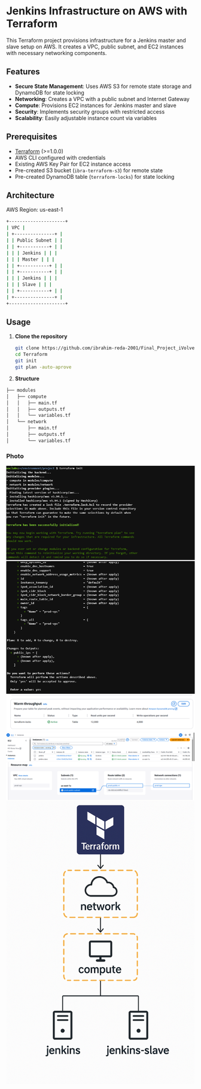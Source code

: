 # Jenkins Infrastructure on AWS with Terraform

This Terraform project provisions infrastructure for a Jenkins master and slave setup on AWS. It creates a VPC, public subnet, and EC2 instances with necessary networking components.

## Features

- **Secure State Management**: Uses AWS S3 for remote state storage and DynamoDB for state locking
- **Networking**: Creates a VPC with a public subnet and Internet Gateway
- **Compute**: Provisions EC2 instances for Jenkins master and slave
- **Security**: Implements security groups with restricted access
- **Scalability**: Easily adjustable instance count via variables

## Prerequisites

- [Terraform](https://www.terraform.io/downloads.html) (>=1.0.0)
- AWS CLI configured with credentials
- Existing AWS Key Pair for EC2 instance access
- Pre-created S3 bucket (`ibra-terraform-s3`) for remote state
- Pre-created DynamoDB table (`terraform-locks`) for state locking

## Architecture
AWS Region: us-east-1
``` bash
+---------------------+
| VPC |
| +---------------+ |
| | Public Subnet | |
| | +-----------+ | |
| | | Jenkins | | |
| | | Master | | |
| | +-----------+ | |
| | +-----------+ | |
| | | Jenkins | | |
| | | Slave | | |
| | +-----------+ | |
| +---------------+ |
+---------------------+
```

## Usage

1. **Clone the repository**
   ```bash
   git clone https://github.com/ibrahim-reda-2001/Final_Project_iVolve.git
   cd Terraform
   git init 
   git plan -auto-aprove
   ```
2. **Structure**
```bash
├── modules
│   ├── compute
│   │   ├── main.tf
│   │   ├── outputs.tf
│   │   └── variables.tf
│   └── network
│       ├── main.tf
│       ├── outputs.tf
│       └── variables.tf
```
### Photo
![init terrfaform](https://github.com/ibrahim-reda-2001/Final_Project_iVolve/blob/master/Terraform/screenshots/init.png)
![apply terraform](https://github.com/ibrahim-reda-2001/Final_Project_iVolve/blob/master/Terraform/screenshots/apply.png)
![dynmodb](https://github.com/ibrahim-reda-2001/Final_Project_iVolve/blob/master/Terraform/screenshots/dynmodb.png)
![ec2](https://github.com/ibrahim-reda-2001/Final_Project_iVolve/blob/master/Terraform/screenshots/ec2.png)
![vpc](https://github.com/ibrahim-reda-2001/Final_Project_iVolve/blob/master/Terraform/screenshots/IGW.png)
![structure](https://github.com/ibrahim-reda-2001/Final_Project_iVolve/blob/master/Terraform/screenshots/infrastructure.png)


